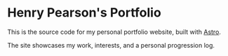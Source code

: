 # Henry Pearson's Portfolio

This is the source code for my personal portfolio website, built with [Astro](https://astro.build/).

The site showcases my work, interests, and a personal progression log.
